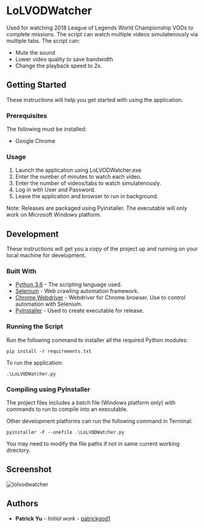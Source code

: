 # LoLVODWatcher

Used for watching 2018 League of Legends World Championship VODs to complete missions. The script can watch multiple videos simulatenously via multiple tabs. The script can:
* Mute the sound
* Lower video quality to save bandwidth
* Change the playback speed to 2x.

## Getting Started
These instructions will help you get started with using the application.

### Prerequisites
The following must be installed:
* Google Chrome

### Usage
1. Launch the application using LoLVODWatcher.exe
2. Enter the number of minutes to watch each video.
3. Enter the number of videos/tabs to watch simulatenously.
4. Log in with User and Password.
5. Leave the application and browser to run in background.

Note: Releases are packaged using Pyinstaller. The executable will only work on Microsoft Windows platform.

## Development
These instructions will get you a copy of the project up and running on your local machine for development.

### Built With
* [Python 3.6](https://docs.python.org/3/) - The scripting language used.
* [Selenium](https://selenium-python.readthedocs.io/) - Web crawling automation framework.
* [Chrome Webdriver](http://chromedriver.chromium.org/downloads) - Webdriver for Chrome browser. Use to control automation with Selenium.
* [PyInstaller](https://www.pyinstaller.org/) - Used to create executable for release.

### Running the Script
Run the following command to installer all the required Python modules:
```
pip install -r requirements.txt
```
To run the application:
```
.\LoLVODWatcher.py
```

### Compiling using PyInstaller

The project files includes a batch file (Windows platform only) with commands to run to compile into an executable. 

Other development platforms can run the following command in Terminal:

```
pyinstaller -F --onefile .\LoLVODWatcher.py
```
You may need to modify the file paths if not in same current working directory.

## Screenshot
![lolvodwatcher](https://user-images.githubusercontent.com/41496510/50428181-ed758100-0869-11e9-95f2-d65ed64fedd5.png)

## Authors
* **Patrick Yu** - *Initial work* - [patrickgod1](https://github.com/patrickgod1)
